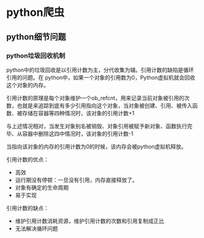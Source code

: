 # python爬虫

## python细节问题

### python垃圾回收机制
python中的垃圾回收是以引用计数为主，分代收集为辅。引用计数的缺陷是循环引用的问题。在
python中，如果一个对象的引用数为0，Python虚拟机就会回收这个对象的内存。

引用计数的原理是每个对象维护一个ob_refcnt，用来记录当前对象被引用的次数，也就是来追踪到底有多少引用指向这个对象，当对象被创建、引用、被传入函数、被存储在容器等四种情况时，该对象的引用计数+1

与上述情况相对，当发生对象别名被销毁、对象引用被赋予新对象、函数执行完毕、从容器中删除这四中情况时，该对象的引用计数-1

当指向该对象的内存的引用计数为0的时候，该内存会被python虚拟机释放。

引用计数的优点：
- 高效
- 运行期没有停顿：一旦没有引用，内存直接释放了。
- 对象有确定的生命周期
- 易于实现

引用计数的缺点：
- 维护引用计数消耗资源，维护引用计数的次数和引用复制成正比
- 无法解决循环问题



